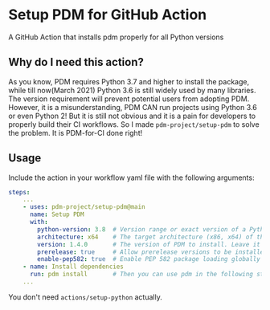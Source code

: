 # Setup PDM for GitHub Action

A GitHub Action that installs pdm properly for all Python versions

## Why do I need this action?

As you know, PDM requires Python 3.7 and higher to install the package, while till now(March 2021) Python 3.6 is still widely used by many libraries. The version requirement will prevent potential users from adopting PDM. However, it is a misunderstanding, PDM CAN run projects using Python 3.6 or even Python 2!
But it is still not obvious and it is a pain for developers to properly build their CI workflows. So I made `pdm-project/setup-pdm` to solve the problem. It is PDM-for-CI done right!

## Usage

Include the action in your workflow yaml file with the following arguments:

```yaml
steps:
    ...
    - uses: pdm-project/setup-pdm@main
      name: Setup PDM
      with:
        python-version: 3.8  # Version range or exact version of a Python version to use, the same as actions/setup-python
        architecture: x64    # The target architecture (x86, x64) of the Python interpreter. the same as actions/setup-python
        version: 1.4.0       # The version of PDM to install. Leave it as empty to use the latest version from PyPI
        prerelease: true     # Allow prerelease versions to be installed
        enable-pep582: true  # Enable PEP 582 package loading globally
    - name: Install dependencies
      run: pdm install       # Then you can use pdm in the following steps.
    ...
```

You don't need `actions/setup-python` actually.
